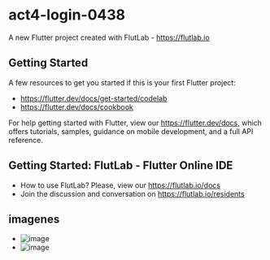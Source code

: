 # act4-login-0438

A new Flutter project created with FlutLab - https://flutlab.io

## Getting Started

A few resources to get you started if this is your first Flutter project:

- https://flutter.dev/docs/get-started/codelab
- https://flutter.dev/docs/cookbook

For help getting started with Flutter, view our
https://flutter.dev/docs, which offers tutorials,
samples, guidance on mobile development, and a full API reference.

## Getting Started: FlutLab - Flutter Online IDE

- How to use FlutLab? Please, view our https://flutlab.io/docs
- Join the discussion and conversation on https://flutlab.io/residents
## imagenes
- ![image](https://github.com/BarriosRosalesJosue465/act4-login-0438/assets/143548449/780e19ad-db04-473d-84d0-7a9e29053097)
- ![image](https://github.com/BarriosRosalesJosue465/act4-login-0438/assets/143548449/e8e1f51d-ec6f-448c-b7c3-a73a474cfaf5)

